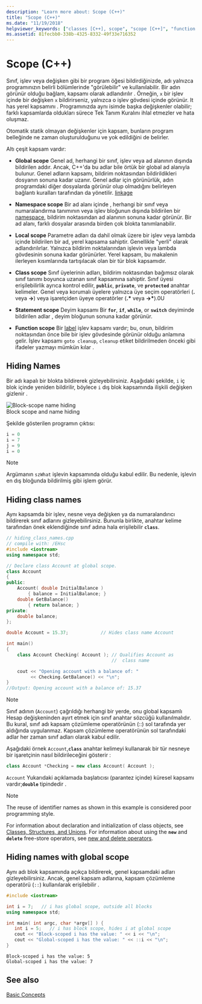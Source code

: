 ```yaml
---
description: "Learn more about: Scope (C++)"
title: "Scope (C++)"
ms.date: "11/19/2018"
helpviewer_keywords: ["classes [C++], scope", "scope [C++]", "function prototypes [C++], scope", "class scope", "prototype scope", "functions [C++], scope", "scope, C++ names"]
ms.assetid: 81fecbb0-338b-4325-8332-49f33e716352
---
```

# Scope (C++)

Sınıf, işlev veya değişken gibi bir program öğesi bildirdiğinizde, adı yalnızca programınızın belirli bölümlerinde "görülebilir" ve kullanılabilir. Bir adın görünür olduğu bağlam, kapsamı olarak adlandırılır . Örneğin, `x` bir işlev içinde bir değişken `x` bildirirseniz, yalnızca o işlev gövdesi içinde görünür. It has yerel kapsamını . Programınızda aynı isimde başka değişkenler olabilir; farklı kapsamlarda oldukları sürece Tek Tanım Kuralını ihlal etmezler ve hata oluşmaz.

Otomatik statik olmayan değişkenler için kapsam, bunların program belleğinde ne zaman oluşturulduğunu ve yok edildiğini de belirler.

Altı çeşit kapsam vardır:

- **Global scope** Genel ad, herhangi bir sınıf, işlev veya ad alanının dışında bildirilen addır. Ancak, C++'da bu adlar bile örtük bir global ad alanıyla bulunur. Genel adların kapsamı, bildirim noktasından bildirildikleri dosyanın sonuna kadar uzanır. Genel adlar için görünürlük, adın programdaki diğer dosyalarda görünür olup olmadığını belirleyen bağlantı kuralları tarafından da yönetilir. [linkage](program-and-linkage-cpp.md)

- **Namespace scope** Bir ad alanı içinde , herhangi bir sınıf veya numaralandırma tanımının veya işlev bloğunun dışında bildirilen bir [namespace](namespaces-cpp.md), bildirim noktasından ad alanının sonuna kadar görünür. Bir ad alanı, farklı dosyalar arasında birden çok blokta tanımlanabilir.

- **Local scope** Parametre adları da dahil olmak üzere bir işlev veya lambda içinde bildirilen bir ad, yerel kapsama sahiptir. Genellikle "yerli" olarak adlandırılırlar. Yalnızca bildirim noktalarından işlevin veya lambda gövdesinin sonuna kadar görünürler. Yerel kapsam, bu makalenin ilerleyen kısımlarında tartışılacak olan bir tür blok kapsamıdır.

- **Class scope** Sınıf üyelerinin adları, bildirim noktasından bağımsız olarak sınıf tanımı boyunca uzanan sınıf kapsamına sahiptir. Sınıf üyesi erişilebilirlik ayrıca kontrol edilir, **`public`**, **`private`**, ve **`protected`** anahtar kelimeler. Genel veya korumalı üyelere yalnızca üye seçim operatörleri (**.** veya **->**) veya işaretçiden üyeye operatörler (**.**<strong>\*</strong> veya **->**<strong>\*</strong>).0U

- **Statement scope** Deyim kapsamı Bir **`for`**, **`if`**, **`while`**, or **`switch`** deyiminde bildirilen adlar , deyim bloğunun sonuna kadar görünür.

- **Function scope** Bir [label](labeled-statements.md) işlev kapsamı vardır; bu, onun, bildirim noktasından önce bile bir işlev gövdesinde görünür olduğu anlamına gelir. İşlev kapsamı `goto cleanup`, `cleanup` etiket bildirilmeden önceki gibi ifadeler yazmayı mümkün kılar .

## Hiding Names

Bir adı kapalı bir blokta bildirerek gizleyebilirsiniz. Aşağıdaki şekilde, `i` iç blok içinde yeniden bildirilir, böylece `i` dış blok kapsamında ilişkili değişken gizlenir .

![Block&#45;scope name hiding](../cpp/media/vc38sf1.png "Block&#45;scope name hiding") <br/>
Block scope and name hiding

Şekilde gösterilen programın çıktısı:

```cpp
i = 0
i = 7
j = 9
i = 0
```

> [!NOTE]
> Argümanın `szWhat` işlevin kapsamında olduğu kabul edilir. Bu nedenle, işlevin en dış bloğunda bildirilmiş gibi işlem görür.

## Hiding class names

Aynı kapsamda bir işlev, nesne veya değişken ya da numaralandırıcı bildirerek sınıf adlarını gizleyebilirsiniz. Bununla birlikte, anahtar kelime tarafından önek eklendiğinde sınıf adına hala erişilebilir **`class`**.

```cpp
// hiding_class_names.cpp
// compile with: /EHsc
#include <iostream>
using namespace std;

// Declare class Account at global scope.
class Account
{
public:
    Account( double InitialBalance )
        { balance = InitialBalance; }
    double GetBalance()
        { return balance; }
private:
    double balance;
};

double Account = 15.37;            // Hides class name Account

int main()
{
    class Account Checking( Account ); // Qualifies Account as
                                       //  class name

    cout << "Opening account with a balance of: "
         << Checking.GetBalance() << "\n";
}
//Output: Opening account with a balance of: 15.37
```

> [!NOTE]
> Sınıf adının (`Account`) çağrıldığı herhangi bir yerde, onu global kapsamlı Hesap değişkeninden ayırt etmek için sınıf anahtar sözcüğü kullanılmalıdır. Bu kural, sınıf adı kapsam çözümleme operatörünün (::) sol tarafında yer aldığında uygulanmaz. Kapsam çözümleme operatörünün sol tarafındaki adlar her zaman sınıf adları olarak kabul edilir.

Aşağıdaki örnek `Account`,**`class`** anahtar kelimeyi kullanarak bir tür nesneye bir işaretçinin nasıl bildirileceğini gösterir :

```cpp
class Account *Checking = new class Account( Account );
```

`Account` Yukarıdaki açıklamada başlatıcısı (parantez içinde) küresel kapsamı vardır;**`double`** tipindedir .

> [!NOTE]
> The reuse of identifier names as shown in this example is considered poor programming style.

For information about declaration and initialization of class objects, see [Classes, Structures, and Unions](../cpp/classes-and-structs-cpp.md). For information about using the **`new`** and **`delete`** free-store operators, see [new and delete operators](new-and-delete-operators.md).

## Hiding names with global scope

Aynı adı blok kapsamında açıkça bildirerek, genel kapsamdaki adları gizleyebilirsiniz. Ancak, genel kapsam adlarına, kapsam çözümleme operatörü (`::`) kullanılarak erişilebilir .

```cpp
#include <iostream>

int i = 7;   // i has global scope, outside all blocks
using namespace std;

int main( int argc, char *argv[] ) {
   int i = 5;   // i has block scope, hides i at global scope
   cout << "Block-scoped i has the value: " << i << "\n";
   cout << "Global-scoped i has the value: " << ::i << "\n";
}
```

```Output
Block-scoped i has the value: 5
Global-scoped i has the value: 7
```

## See also

[Basic Concepts](../cpp/basic-concepts-cpp.md)
